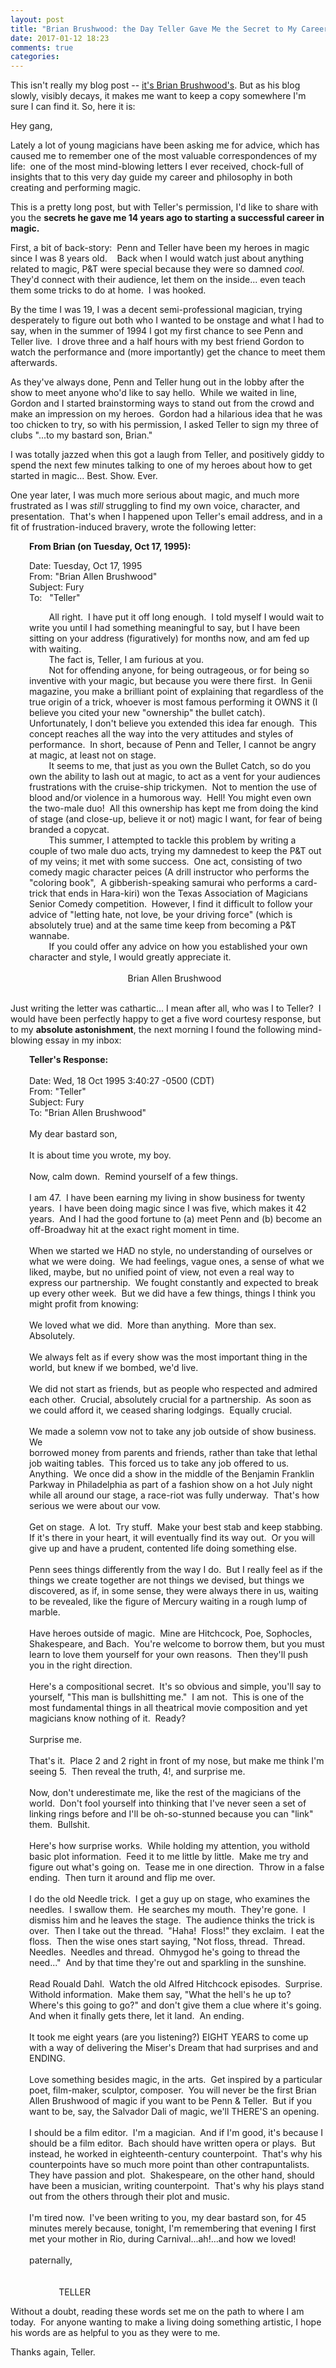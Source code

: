 ```yaml
---
layout: post
title: "Brian Brushwood: the Day Teller Gave Me the Secret to My Career in Magic"
date: 2017-01-12 18:23
comments: true
categories: 
---
```


This isn't really my blog post -- <a href="http://shwood.squarespace.com/news/2009/9/21/14-years-ago-the-day-teller-gave-me-the-secret-to-my-career.html">it's Brian Brushwood's</a>. But as his blog slowly, visibly decays, it makes me want to keep a copy somewhere I'm sure I can find it. So, here it is:

<p>Hey gang,</p>
<p>Lately a lot of young magicians have been asking me for advice, which has caused me to remember one of the most valuable correspondences of my life:&nbsp; one of the most mind-blowing letters I ever received, chock-full of insights that to this very day guide my career and philosophy in both creating and performing magic.</p>
<p>This is a pretty long post, but with Teller's permission, I'd like to share with you the <strong>secrets he gave me 14 years ago to starting a successful career in magic.</strong></p>
<!--more-->
<p>First, a bit of back-story:&nbsp; Penn and Teller have been my heroes in magic since I was 8 years old.&nbsp;&nbsp;&nbsp; Back when I would watch just about anything related to magic, P&amp;T were special because they were so damned <em>cool.</em>&nbsp; They'd connect with their audience, let them on the inside... even teach them some tricks to do at home.&nbsp; I was hooked.</p>
<p>By the time I was 19, I was a decent semi-professional magician, trying desperately to figure out both who I wanted to be onstage and what I had to say, when in the summer of 1994 I got my first chance to see Penn and Teller live.&nbsp; I drove three and a half hours with my best friend Gordon to watch the performance and (more importantly) get the chance to meet them afterwards.</p>
<p>As they've always done, Penn and Teller hung out in the lobby after the show to meet anyone who'd like to say hello.&nbsp; While we waited in line, Gordon and I started brainstorming ways to stand out from the crowd and make an impression on my heroes.&nbsp; Gordon had a hilarious idea that he was too chicken to try, so with his permission, I asked Teller to sign my three of clubs "...to my bastard son, Brian."</p>
<p>I was totally jazzed when this got a laugh from Teller, and positively giddy to spend the next few minutes talking to one of my heroes about how to get started in magic... Best. Show. Ever.</p>
<p>One year later, I was much more serious about magic, and much more frustrated as I was <em>still </em>struggling to find my own voice, character, and presentation.&nbsp; That's when I happened upon Teller's email address, and in a fit of frustration-induced bravery, wrote the following letter:</p>
<p style="padding-left: 30px;"><strong>From Brian (on Tuesday, Oct 17, 1995):</strong></p>
<p style="padding-left: 30px;">Date: <strong></strong>Tuesday, Oct 17, 1995<br />From: "Brian Allen Brushwood"<br />Subject: Fury<br />To:&nbsp;&nbsp; "Teller"</p>
<p style="padding-left: 30px;">&nbsp;&nbsp;&nbsp;&nbsp;&nbsp;&nbsp;&nbsp; All right.&nbsp; I have put it off long enough.&nbsp; I told myself I would wait to write you until I had something meaningful to say, but I have been sitting on your address (figuratively) for months now, and am fed up with waiting.<br />&nbsp;&nbsp;&nbsp;&nbsp;&nbsp;&nbsp;&nbsp; The fact is, Teller, I am furious at you. <br />&nbsp;&nbsp;&nbsp;&nbsp;&nbsp;&nbsp;&nbsp; Not for offending anyone, for being outrageous, or for being so inventive with your magic, but because you were there first.&nbsp; In Genii magazine, you make a brilliant point of explaining that regardless of the true origin of a trick, whoever is most famous performing it OWNS it (I believe you cited your new "ownership" the bullet catch).&nbsp; Unfortunately, I don't believe you extended this idea far enough.&nbsp; This concept reaches all the way into the very attitudes and styles of performance.&nbsp; In short, because of Penn and Teller, I cannot be angry at magic, at least not on stage.<br />&nbsp;&nbsp;&nbsp;&nbsp;&nbsp;&nbsp;&nbsp; It seems to me, that just as you own the Bullet Catch, so do you own the ability to lash out at magic, to act as a vent for your audiences frustrations with the cruise-ship trickymen.&nbsp; Not to mention the use of blood and/or violence in a humorous way.&nbsp; Hell! You might even own the two-male duo!&nbsp; All this ownership has kept me from doing the kind of stage (and close-up, believe it or not) magic I want, for fear of being branded a copycat.<br />&nbsp;&nbsp;&nbsp;&nbsp;&nbsp;&nbsp;&nbsp; This summer, I attempted to tackle this problem by writing a couple of two male duo acts, trying my damnedest to keep the P&amp;T out of my veins; it met with some success.&nbsp; One act, consisting of two comedy magic character peices (A drill instructor who performs the "coloring book",&nbsp; A gibberish-speaking samurai who performs a card-trick that ends in Hara-kiri) won the Texas Association of Magicians Senior Comedy competition.&nbsp; However, I find it difficult to follow your advice of "letting hate, not love, be your driving force" (which is absolutely true) and at the same time keep from becoming a P&amp;T wannabe.<br />&nbsp;&nbsp;&nbsp;&nbsp;&nbsp;&nbsp;&nbsp; If you could offer any advice on how you established your own character and style, I would greatly appreciate it.<br /><br />&nbsp;&nbsp;&nbsp;&nbsp;&nbsp;&nbsp;&nbsp;&nbsp;&nbsp;&nbsp;&nbsp;&nbsp;&nbsp;&nbsp;&nbsp;&nbsp;&nbsp;&nbsp;&nbsp;&nbsp;&nbsp;&nbsp;&nbsp;&nbsp;&nbsp;&nbsp;&nbsp;&nbsp;&nbsp;&nbsp;&nbsp;&nbsp;&nbsp;&nbsp;&nbsp;&nbsp;&nbsp;&nbsp;&nbsp; Brian Allen Brushwood<br /><br /></p>
<p>Just writing the letter was cathartic... I mean after all, who was I to Teller?&nbsp; I would have been perfectly happy to get a five word courtesy response, but to my <strong>absolute astonishment</strong>, the next morning I found the following mind-blowing essay in my inbox:</p>
<p style="padding-left: 30px;"><strong>Teller's Response:</strong><br /><br />Date: Wed, 18 Oct 1995 3:40:27 -0500 (CDT)<br />From: "Teller" <br />Subject: Fury<br />To: "Brian Allen Brushwood"&nbsp; <br /><br />My dear bastard son,<br /><br />It is about time you wrote, my boy.<br /><br />Now, calm down.&nbsp; Remind yourself of a few things.<br /><br />I am 47.&nbsp; I have been earning my living in show business for twenty years.&nbsp; I have been doing magic since I was five, which makes it 42 years.&nbsp; And I had the good fortune to (a) meet Penn and (b) become an off-Broadway hit at the exact right moment in time.<br /><br />When we started we HAD no style, no understanding of ourselves or what we were doing.&nbsp; We had feelings, vague ones, a sense of what we liked, maybe, but no unified point of view, not even a real way to express our partnership.&nbsp; We fought constantly and expected to break up every other week.&nbsp; But we did have a few things, things I think you might profit from knowing:<br /><br />We loved what we did.&nbsp; More than anything.&nbsp; More than sex.&nbsp; Absolutely.<br /><br />We always felt as if every show was the most important thing in the world, but knew if we bombed, we'd live.<br /><br />We did not start as friends, but as people who respected and admired each other.&nbsp; Crucial, absolutely crucial for a partnership.&nbsp; As soon as we could afford it, we ceased sharing lodgings.&nbsp; Equally crucial.<br /><br />We made a solemn vow not to take any job outside of show business.&nbsp; We<br />borrowed money from parents and friends, rather than take that lethal job waiting tables.&nbsp; This forced us to take any job offered to us.&nbsp; Anything.&nbsp; We once did a show in the middle of the Benjamin Franklin Parkway in Philadelphia as part of a fashion show on a hot July night while all around our stage, a race-riot was fully underway.&nbsp; That's how serious we were about our vow.<br /><br />Get on stage.&nbsp; A lot.&nbsp; Try stuff.&nbsp; Make your best stab and keep stabbing.&nbsp; If it's there in your heart, it will eventually find its way out.&nbsp; Or you will give up and have a prudent, contented life doing something else.<br /><br />Penn sees things differently from the way I do.&nbsp; But I really feel as if the things we create together are not things we devised, but things we discovered, as if, in some sense, they were always there in us, waiting to be revealed, like the figure of Mercury waiting in a rough lump of marble.<br /><br />Have heroes outside of magic.&nbsp; Mine are Hitchcock, Poe, Sophocles, Shakespeare, and Bach.&nbsp; You're welcome to borrow them, but you must learn to love them yourself for your own reasons.&nbsp; Then they'll push you in the right direction.<br /><br />Here's a compositional secret.&nbsp; It's so obvious and simple, you'll say to yourself, "This man is bullshitting me."&nbsp; I am not.&nbsp; This is one of the most fundamental things in all theatrical movie composition and yet magicians know nothing of it.&nbsp; Ready?<br /><br />Surprise me.<br /><br />That's it.&nbsp; Place 2 and 2 right in front of my nose, but make me think I'm seeing 5.&nbsp; Then reveal the truth, 4!, and surprise me. <br /><br />Now, don't underestimate me, like the rest of the magicians of the world.&nbsp; Don't fool yourself into thinking that I've never seen a set of linking rings before and I'll be oh-so-stunned because you can "link" them.&nbsp; Bullshit.<br /><br />Here's how surprise works.&nbsp; While holding my attention, you withold basic plot information.&nbsp; Feed it to me little by little.&nbsp; Make me try and figure out what's going on.&nbsp; Tease me in one direction.&nbsp; Throw in a false ending.&nbsp; Then turn it around and flip me over.<br /><br />I do the old Needle trick.&nbsp; I get a guy up on stage, who examines the needles.&nbsp; I swallow them.&nbsp; He searches my mouth.&nbsp; They're gone.&nbsp; I dismiss him and he leaves the stage.&nbsp; The audience thinks the trick is over.&nbsp; Then I take out the thread.&nbsp; "Haha!&nbsp; Floss!" they exclaim.&nbsp; I eat the floss.&nbsp; Then the wise ones start saying, "Not floss, thread.&nbsp; Thread.&nbsp; Needles.&nbsp; Needles and thread.&nbsp; Ohmygod he's going to thread the need..."&nbsp; And by that time they're out and sparkling in the sunshine.<br /><br />Read Rouald Dahl.&nbsp; Watch the old Alfred Hitchcock episodes.&nbsp; Surprise.&nbsp; Withold information.&nbsp; Make them say, "What the hell's he up to?&nbsp; Where's this going to go?" and don't give them a clue where it's going.&nbsp; And when it finally gets there, let it land.&nbsp; An ending.<br /><br />It took me eight years (are you listening?) EIGHT YEARS to come up with a way of delivering the Miser's Dream that had surprises and and ENDING. <br /><br />Love something besides magic, in the arts.&nbsp; Get inspired by a particular poet, film-maker, sculptor, composer.&nbsp; You will never be the first Brian Allen Brushwood of magic if you want to be Penn &amp; Teller.&nbsp; But if you want to be, say, the Salvador Dali of magic, we'll THERE'S an opening.<br /><br />I should be a film editor.&nbsp; I'm a magician.&nbsp; And if I'm good, it's because I should be a film editor.&nbsp; Bach should have written opera or plays.&nbsp; But instead, he worked in eighteenth-century counterpoint.&nbsp; That's why his counterpoints have so much more point than other contrapuntalists.&nbsp; They have passion and plot.&nbsp; Shakespeare, on the other hand, should have been a musician, writing counterpoint.&nbsp; That's why his plays stand out from the others through their plot and music. <br /><br />I'm tired now.&nbsp; I've been writing to you, my dear bastard son, for 45 minutes merely because, tonight, I'm remembering that evening I first met your mother in Rio, during Carnival...ah!...and how we loved!<br /><br />paternally,<br /><br /><br />&nbsp;&nbsp;&nbsp;&nbsp;&nbsp;&nbsp;&nbsp;&nbsp;&nbsp;&nbsp;&nbsp; TELLER</p>
<p>Without a doubt, reading these words set me on the path to where I am today.&nbsp; For anyone wanting to make a living doing something artistic, I hope his words are as helpful to you as they were to me.</p>
<p>Thanks again, Teller.</p>
